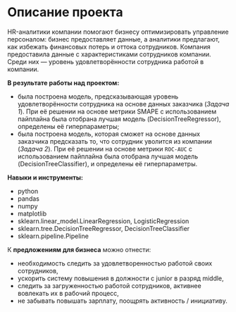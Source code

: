 # Описание проекта  

HR-аналитики компании помогают бизнесу оптимизировать управление персоналом: бизнес предоставляет данные, а аналитики предлагают, как избежать финансовых потерь и оттока сотрудников. Компания предоставила данные с характеристиками сотрудников компании. Среди них — уровень удовлетворённости сотрудника работой в компании.

**В результате работы над проектом:**
- была построена модель, предсказывающая уровень удовлетворённости сотрудника на основе данных заказчика (*Задача 1*). При её решении на основе метрики SMAPE c использованием пайплайна была отобрана лучшая модель (DecisionTreeRegressor), определены её гиперпараметры;
- была построена модель, которая сможет на основе данных заказчика предсказать то, что сотрудник уволится из компании (*Задача 2*). При её решении на основе метрики `ROC-AUC` c использованием пайплайна была отобрана лучшая модель (DecisionTreeClassifier), и определены её гиперпараметры.

**Навыки и инструменты:**  
- python
- pandas
- numpy
- matplotlib
- sklearn.linear_model.LinearRegression, LogisticRegression
- sklearn.tree.DecisionTreeRegressor, DecisionTreeClassifier
- sklearn.pipeline.Pipeline

К **предложениям для бизнеса** можно отнести:

- необходимость следить за удовлетворенностью работой своих сотрудников, 
- ускорить систему повышения в должности с junior в разряд middle,
- следить за загруженностью работой сотрудников, активнее вовлекать их в рабочий процесс,
- не забывать повышать зарплату, поощрять активность / инициативу.
